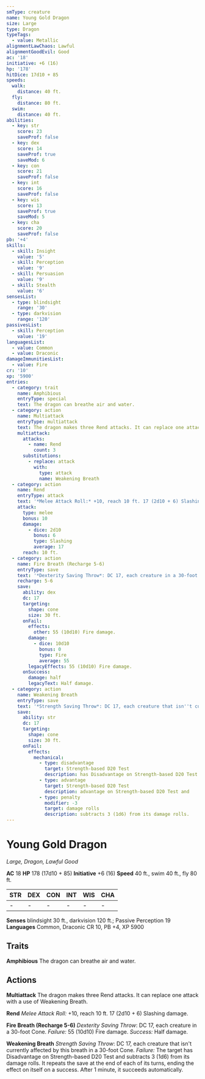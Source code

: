 ```yaml
---
smType: creature
name: Young Gold Dragon
size: Large
type: Dragon
typeTags:
  - value: Metallic
alignmentLawChaos: Lawful
alignmentGoodEvil: Good
ac: '18'
initiative: +6 (16)
hp: '178'
hitDice: 17d10 + 85
speeds:
  walk:
    distance: 40 ft.
  fly:
    distance: 80 ft.
  swim:
    distance: 40 ft.
abilities:
  - key: str
    score: 23
    saveProf: false
  - key: dex
    score: 14
    saveProf: true
    saveMod: 6
  - key: con
    score: 21
    saveProf: false
  - key: int
    score: 16
    saveProf: false
  - key: wis
    score: 13
    saveProf: true
    saveMod: 5
  - key: cha
    score: 20
    saveProf: false
pb: '+4'
skills:
  - skill: Insight
    value: '5'
  - skill: Perception
    value: '9'
  - skill: Persuasion
    value: '9'
  - skill: Stealth
    value: '6'
sensesList:
  - type: blindsight
    range: '30'
  - type: darkvision
    range: '120'
passivesList:
  - skill: Perception
    value: '19'
languagesList:
  - value: Common
  - value: Draconic
damageImmunitiesList:
  - value: Fire
cr: '10'
xp: '5900'
entries:
  - category: trait
    name: Amphibious
    entryType: special
    text: The dragon can breathe air and water.
  - category: action
    name: Multiattack
    entryType: multiattack
    text: The dragon makes three Rend attacks. It can replace one attack with a use of Weakening Breath.
    multiattack:
      attacks:
        - name: Rend
          count: 3
      substitutions:
        - replace: attack
          with:
            type: attack
            name: Weakening Breath
  - category: action
    name: Rend
    entryType: attack
    text: '*Melee Attack Roll:* +10, reach 10 ft. 17 (2d10 + 6) Slashing damage.'
    attack:
      type: melee
      bonus: 10
      damage:
        - dice: 2d10
          bonus: 6
          type: Slashing
          average: 17
      reach: 10 ft.
  - category: action
    name: Fire Breath (Recharge 5-6)
    entryType: save
    text: '*Dexterity Saving Throw*: DC 17, each creature in a 30-foot Cone. *Failure:*  55 (10d10) Fire damage. *Success:*  Half damage.'
    recharge: 5-6
    save:
      ability: dex
      dc: 17
      targeting:
        shape: cone
        size: 30 ft.
      onFail:
        effects:
          other: 55 (10d10) Fire damage.
        damage:
          - dice: 10d10
            bonus: 0
            type: Fire
            average: 55
        legacyEffects: 55 (10d10) Fire damage.
      onSuccess:
        damage: half
        legacyText: Half damage.
  - category: action
    name: Weakening Breath
    entryType: save
    text: '*Strength Saving Throw*: DC 17, each creature that isn''t currently affected by this breath in a 30-foot Cone. *Failure:*  The target has Disadvantage on Strength-based D20 Test and subtracts 3 (1d6) from its damage rolls. It repeats the save at the end of each of its turns, ending the effect on itself on a success. After 1 minute, it succeeds automatically.'
    save:
      ability: str
      dc: 17
      targeting:
        shape: cone
        size: 30 ft.
      onFail:
        effects:
          mechanical:
            - type: disadvantage
              target: Strength-based D20 Test
              description: has Disadvantage on Strength-based D20 Test and
            - type: advantage
              target: Strength-based D20 Test
              description: advantage on Strength-based D20 Test and
            - type: penalty
              modifier: -3
              target: damage rolls
              description: subtracts 3 (1d6) from its damage rolls.
---
```


# Young Gold Dragon
*Large, Dragon, Lawful Good*

**AC** 18
**HP** 178 (17d10 + 85)
**Initiative** +6 (16)
**Speed** 40 ft., swim 40 ft., fly 80 ft.

| STR | DEX | CON | INT | WIS | CHA |
| --- | --- | --- | --- | --- | --- |
| - | - | - | - | - | - |

**Senses** blindsight 30 ft., darkvision 120 ft.; Passive Perception 19
**Languages** Common, Draconic
CR 10, PB +4, XP 5900

## Traits

**Amphibious**
The dragon can breathe air and water.

## Actions

**Multiattack**
The dragon makes three Rend attacks. It can replace one attack with a use of Weakening Breath.

**Rend**
*Melee Attack Roll:* +10, reach 10 ft. 17 (2d10 + 6) Slashing damage.

**Fire Breath (Recharge 5-6)**
*Dexterity Saving Throw*: DC 17, each creature in a 30-foot Cone. *Failure:*  55 (10d10) Fire damage. *Success:*  Half damage.

**Weakening Breath**
*Strength Saving Throw*: DC 17, each creature that isn't currently affected by this breath in a 30-foot Cone. *Failure:*  The target has Disadvantage on Strength-based D20 Test and subtracts 3 (1d6) from its damage rolls. It repeats the save at the end of each of its turns, ending the effect on itself on a success. After 1 minute, it succeeds automatically.
